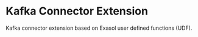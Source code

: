 # Kafka Connector Extension

Kafka connector extension based on Exasol user defined functions (UDF).

